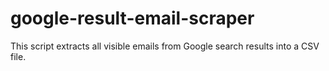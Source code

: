 # google-result-email-scraper
This script extracts all visible emails from Google search results into a CSV file.
